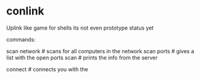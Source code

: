 conlink
=======
Uplink like game for shells
its not even prototype status yet

commands:

scan network            # scans for all computers in the network
scan ports              # gives a list with the open ports
scan <servername>       # prints the info from the server

connect <servername>    # connects you with the <server>
